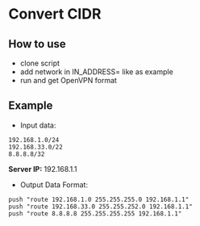 Convert CIDR
=========

How to use
------------
* clone script
* add network in IN_ADDRESS= like as example 
* run and get OpenVPN format

Example
------------
* Input data:
```
192.168.1.0/24
192.168.33.0/22
8.8.8.8/32
```
**Server IP:** 192.168.1.1
* Output Data Format:
```
push "route 192.168.1.0 255.255.255.0 192.168.1.1"
push "route 192.168.33.0 255.255.252.0 192.168.1.1"
push "route 8.8.8.8 255.255.255.255 192.168.1.1"
```